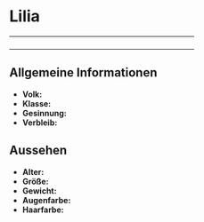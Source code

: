 # Lilia

<table>
<tr><td>
<p>
</p>

</td><td width="300">
<!-- Edit here -->
<img src="lilia.png" alt="" />
</td></tr>
</table>

## Allgemeine Informationen

- **Volk:**
- **Klasse:**
- **Gesinnung:**
- **Verbleib:**

## Aussehen

- **Alter:**
- **Größe:**
- **Gewicht:**
- **Augenfarbe:**
- **Haarfarbe:**

<!--
## Beziehungen

<list columns="3">
<li>
</li>
</list>

## Notizen

- **Ziele:** 
- **Geheimnisse:** 
-->
